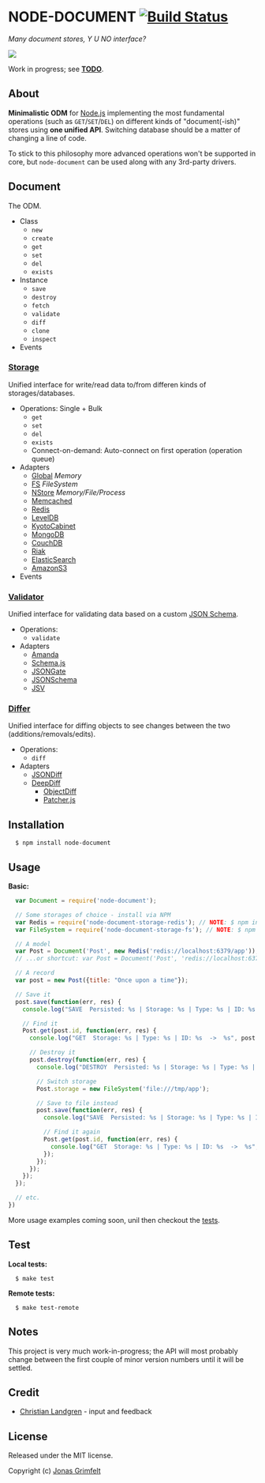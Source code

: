 # NODE-DOCUMENT [![Build Status](https://secure.travis-ci.org/grimen/node-document.png)](http://travis-ci.org/grimen/node-document)

*Many document stores, Y U NO interface?*

![](http://cl.ly/image/3e0s0X000K1m/node-document-logotype.png)

Work in progress; see **[TODO](https://github.com/grimen/node-document/blob/master/TODO)**.


## About

**Minimalistic ODM** for [Node.js](http://nodejs.org) implementing the most fundamental operations (such as `GET`/`SET`/`DEL`) on different kinds of "document(-ish)" stores using **one unified API**. Switching database should be a matter of changing a line of code.

To stick to this philosophy more advanced operations won't be supported in core, but `node-document` can be used along with any 3rd-party drivers.


## Document

The ODM.

* Class
	* `new`
	* `create`
	* `get`
	* `set`
	* `del`
	* `exists`
* Instance
	* `save`
	* `destroy`
	* `fetch`
	* `validate`
	* `diff`
	* `clone`
	* `inspect`
* Events


### [**Storage**](https://github.com/grimen/node-document-storage)

Unified interface for write/read data to/from differen kinds of storages/databases.

* Operations: Single + Bulk
	* `get`
	* `set`
	* `del`
	* `exists`
  * Connect-on-demand: Auto-connect on first operation (operation queue)
* Adapters
	* [Global](https://github.com/grimen/node-document-storage-global) *Memory*
	* [FS](https://github.com/grimen/node-document-storage-fs) *FileSystem*
	* [NStore](https://github.com/grimen/node-document-storage-nstore) *Memory/File/Process*
	* [Memcached](https://github.com/grimen/node-document-storage-memcached)
	* [Redis](https://github.com/grimen/node-document-storage-redis)
	* [LevelDB](https://github.com/grimen/node-document-storage-leveldb)
	* [KyotoCabinet](https://github.com/grimen/node-document-storage-kyotocabinet)
	* [MongoDB](https://github.com/grimen/node-document-storage-mongodb)
	* [CouchDB](https://github.com/grimen/node-document-storage-couchdb)
	* [Riak](https://github.com/grimen/node-document-storage-riak)
	* [ElasticSearch](https://github.com/grimen/node-document-storage-elasticsearch)
	* [AmazonS3](https://github.com/grimen/node-document-storage-amazons3)
* Events


### [**Validator**](https://github.com/grimen/node-document-validator)

Unified interface for validating data based on a custom [JSON Schema](http://json-schema.org).

* Operations:
	* `validate`
* Adapters
	* [Amanda](https://github.com/grimen/node-document-validator-amanda)
	* [Schema.js](https://github.com/grimen/node-document-validator-schema)
	* [JSONGate](https://github.com/grimen/node-document-validator-jsongate)
  * [JSONSchema](https://github.com/grimen/node-document-validator-jsonschema)
  * [JSV](https://github.com/grimen/node-document-validator-jsv)


### [**Differ**](https://github.com/grimen/node-document-differ)

Unified interface for diffing objects to see changes between the two (additions/removals/edits).

* Operations:
  * `diff`
* Adapters
  * [JSONDiff](https://github.com/grimen/node-document-differ-jsondiff)
  * [DeepDiff](https://github.com/grimen/node-document-differ-deepdiff)
	* [ObjectDiff](https://github.com/grimen/node-document-differ-objectdiff)
	* [Patcher.js](https://github.com/grimen/node-document-differ-patcher)


## Installation

```shell
  $ npm install node-document
```


## Usage

**Basic:**

```javascript
  var Document = require('node-document');

  // Some storages of choice - install via NPM
  var Redis = require('node-document-storage-redis'); // NOTE: $ npm install node-document-storage-redis
  var FileSystem = require('node-document-storage-fs'); // NOTE: $ npm install node-document-storage-fs

  // A model
  var Post = Document('Post', new Redis('redis://localhost:6379/app'));
  // ...or shortcut: var Post = Document('Post', 'redis://localhost:6379/app');

  // A record
  var post = new Post({title: "Once upon a time"});

  // Save it
  post.save(function(err, res) {
    console.log("SAVE  Persisted: %s | Storage: %s | Type: %s | ID: %s  ->  %s", post.persisted, post.storage.name, post.type, post.id, post);

    // Find it
    Post.get(post.id, function(err, res) {
      console.log("GET  Storage: %s | Type: %s | ID: %s  ->  %s", post.storage.name, post.type, post.id, JSON.stringify(res));

      // Destroy it
      post.destroy(function(err, res) {
        console.log("DESTROY  Persisted: %s | Storage: %s | Type: %s | ID: %s  ->  %s", post.persisted, post.storage.name, post.type, post.id, post);

        // Switch storage
        Post.storage = new FileSystem('file:///tmp/app');

        // Save to file instead
        post.save(function(err, res) {
          console.log("SAVE  Persisted: %s | Storage: %s | Type: %s | ID: %s  ->  %s", post.persisted, post.storage.name, post.type, post.id, post);

          // Find it again
          Post.get(post.id, function(err, res) {
            console.log("GET  Storage: %s | Type: %s | ID: %s  ->  %s", post.storage.name, post.type, post.id, JSON.stringify(res));
          });
        });
      });
    });
  });

  // etc.
})
```

More usage examples coming soon, unil then checkout the [tests](https://github.com/grimen/node-document/blob/master/test/document_spec.js).


## Test

**Local tests:**

```shell
  $ make test
```

**Remote tests:**

```shell
  $ make test-remote
```


## Notes

This project is very much work-in-progress; the API will most probably change between the first couple of minor version numbers until it will be settled.


## Credit

* [Christian Landgren](https://github.com/irony) - input and feedback


## License

Released under the MIT license.

Copyright (c) [Jonas Grimfelt](http://github.com/grimen)
